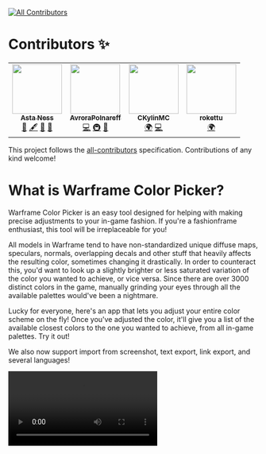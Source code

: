 <!-- ALL-CONTRIBUTORS-BADGE:START - Do not remove or modify this section -->
[![All Contributors](https://img.shields.io/badge/all_contributors-4-orange.svg?style=flat-square)](#contributors-)
<!-- ALL-CONTRIBUTORS-BADGE:END -->


# Contributors ✨

<!-- ALL-CONTRIBUTORS-LIST:START - Do not remove or modify this section -->
<!-- prettier-ignore-start -->
<!-- markdownlint-disable -->
<table>
  <tr>
    <td align="center"><a href="https://github.com/Morisabeau"><img src="https://avatars.githubusercontent.com/u/74872505?v=4?s=100" width="100px;" alt=""/><br /><sub><b>Asta Ness</b></sub></a><br /><a href="#design-Morisabeau" title="Design">🎨</a> <a href="#content-Morisabeau" title="Content">🖋</a> <a href="#question-Morisabeau" title="Answering Questions">💬</a> <a href="#ideas-Morisabeau" title="Ideas, Planning, & Feedback">🤔</a></td>
    <td align="center"><a href="https://github.com/AvroraPolnareff"><img src="https://avatars.githubusercontent.com/u/46288303?v=4?s=100" width="100px;" alt=""/><br /><sub><b>AvroraPolnareff</b></sub></a><br /><a href="https://github.com/Avrora Polnareff/Warframe Color Picker/commits?author=AvroraPolnareff" title="Code">💻</a> <a href="#infra-AvroraPolnareff" title="Infrastructure (Hosting, Build-Tools, etc)">🚇</a> <a href="#ideas-AvroraPolnareff" title="Ideas, Planning, & Feedback">🤔</a></td>
    <td align="center"><a href="https://www.ckylin.site/"><img src="https://avatars.githubusercontent.com/u/11648014?v=4?s=100" width="100px;" alt=""/><br /><sub><b>CKylinMC</b></sub></a><br /><a href="#translation-CKylinMC" title="Translation">🌍</a> <a href="https://github.com/Avrora Polnareff/Warframe Color Picker/commits?author=CKylinMC" title="Code">💻</a></td>
    <td align="center"><a href="https://github.com/rokettu"><img src="https://avatars.githubusercontent.com/u/84252990?v=4?s=100" width="100px;" alt=""/><br /><sub><b>rokettu</b></sub></a><br /><a href="#translation-rokettu" title="Translation">🌍</a></td>
  </tr>
</table>

<!-- markdownlint-restore -->
<!-- prettier-ignore-end -->

<!-- ALL-CONTRIBUTORS-LIST:END -->

This project follows the [all-contributors](https://github.com/all-contributors/all-contributors) specification. Contributions of any kind welcome!

# What is Warframe Color Picker?

Warframe Color Picker is an easy tool designed for helping with making precise adjustments to your in-game fashion. If you're a fashionframe enthusiast, this tool will be irreplaceable for you!

All models in Warframe tend to have non-standardized unique diffuse maps, speculars, normals, overlapping decals and other stuff that heavily affects the resulting color, sometimes changing it drastically. In order to counteract this, you'd want to look up a slightly brighter or less saturated variation of the color you wanted to achieve, or vice versa. Since there are over 3000 distinct colors in the game, manually grinding your eyes through all the available palettes would've been a nightmare.

Lucky for everyone, here's an app that lets you adjust your entire color scheme on the fly! Once you've adjusted the color, it'll give you a list of the available closest colors to the one you wanted to achieve, from all in-game palettes. Try it out!

We also now support import from screenshot, text export, link export, and several languages!

<video src="https://raw.githubusercontent.com/AvroraPolnareff/warframe-color-picker/3c6d16b6ef7138734780144f761778475b63d79c/content/howtoimportguide1080.mp4" />

# Warframe Color Picker Features
Here's the list of currently available features, divided into sections. Named accordingly.

### **COLOR PICKER**:

* Adjust the color selected in Target Scheme submenu
* Color Insertion
  * Insert your entire in-game palette via *manual uploading* / *using CTRL+V* from a screenshot;
  * Insert the HEX code of your color;
  * Insert the RGB or HSV values of your color
* Color Adjustment
  * Adjust your color using Color Wheel;
  * Adjust your color using R, G, B values;
  * Adjust your color using H, S, V values

### **TARGET SCHEME**:

* Select a color from your collection for editing in Color Picker submenu;
* Click right mouse button on a color to empty the slot;
* Switch between Default and Manual color schemes
* Default Scheme
  * Manage your colors as they're arranged in the original order, with the tips on the right (Primary, Secondary, Tertiary, etc.);
  * Chosen colors will be automatically transferred to the selected line in the Manual section
* Manual Scheme
  * Manage your colors using a custom order with a plethora of available slots, without the tips;
  * Selected horizontal line of colors will be automatically transferred to Default
* Import
  * Manually upload your entire scheme from a screenshot;
  * Insert the code generated with Export button
* Export
  * Copying the URL will contain all colors from both Default and Manual palettes. Sharing is caring!
  
### **SUGGESTIONS**:

* Find the closest color to the one selected in Target Scheme submenu
* % / (D)
  * Switch between a more user-friendly percent-based value, or switch to a raw (D)istance variable, if you think you're the nerdiest of them all! 
* Palettes Menu
  * Customize the list of palettes that are being displayed as suggestions (green = enabled; gray = disabled);
  * See the palette preview on the right to make sure it's... the right one!;
  * Disable all palettes (except Classic) to manually enable only the ones that you currently have one by one;
  * Enable all palettes if you want to see them all

### **SELECTED COLOR**:

* Find out where exactly the selected color from Suggestions is located
* (Palette Name)
  * Hover your mouse over a color to get its coordinates displayed in the palette name field (X, Y)

# **How to use**
Here's the list of all available tips & guides for the app!

### HOW TO IMPORT FROM SCREENSHOT:

![HowToImport](https://cdn.discordapp.com/attachments/752169119331385444/892780487532232824/HowToImport2.jpg)

1. First make a screenshot of your in-game scheme using any software at your disposal (pro tip: using **Snip & Sketch** on Windows is pretty much enough), cropping it in the same way as shown in the picture. Please do not use your smartphone camera, that's cringe.

2. Once the screenshot is ready, use **CTRL+V** in the text field. If it doesn't work, please save it on your PC first, then use **MANUAL UPLOAD** button. Select the cropped screenshot and click the upload button.

3. BOOM, you're done!! If you did everything right, the scheme will appear in the app. 
 
Note: if your **TARGET SCHEME** is set to **MANUAL**, the scheme will take the horizontal row.

# Known issues

* [Sometimes Export feature doesn't work due to AdBlock extensions (such as uBlock Origin or AdBlockPlus)](https://github.com/AvroraPolnareff/warframe-color-picker/issues/15).
